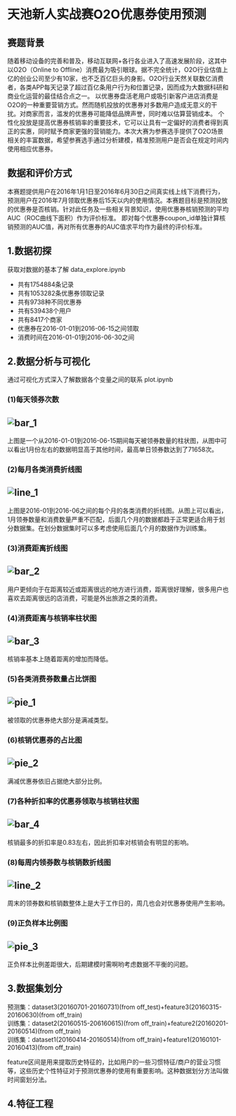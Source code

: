 # 天池新人实战赛O2O优惠券使用预测  
## 赛题背景  
随着移动设备的完善和普及，移动互联网+各行各业进入了高速发展阶段，这其中以O2O（Online to Offline）消费最为吸引眼球。据不完全统计，O2O行业估值上亿的创业公司至少有10家，也不乏百亿巨头的身影。O2O行业天然关联数亿消费者，各类APP每天记录了超过百亿条用户行为和位置记录，因而成为大数据科研和商业化运营的最佳结合点之一。 以优惠券盘活老用户或吸引新客户进店消费是O2O的一种重要营销方式。然而随机投放的优惠券对多数用户造成无意义的干扰。对商家而言，滥发的优惠券可能降低品牌声誉，同时难以估算营销成本。 个性化投放是提高优惠券核销率的重要技术，它可以让具有一定偏好的消费者得到真正的实惠，同时赋予商家更强的营销能力。本次大赛为参赛选手提供了O2O场景相关的丰富数据，希望参赛选手通过分析建模，精准预测用户是否会在规定时间内使用相应优惠券。
## 数据和评价方式  
本赛题提供用户在2016年1月1日至2016年6月30日之间真实线上线下消费行为，预测用户在2016年7月领取优惠券后15天以内的使用情况。本赛题目标是预测投放的优惠券是否核销。针对此任务及一些相关背景知识，使用优惠券核销预测的平均AUC（ROC曲线下面积）作为评价标准。 即对每个优惠券coupon_id单独计算核销预测的AUC值，再对所有优惠券的AUC值求平均作为最终的评价标准。
## 1.数据初探  
获取对数据的基本了解 data_explore.ipynb  
* 共有1754884条记录  
* 共有1053282条优惠券领取记录  
* 共有9738种不同优惠券  
* 共有539438个用户  
* 共有8417个商家  
* 优惠券在2016-01-01到2016-06-15之间领取  
* 消费时间在2016-01-01到2016-06-30之间  
## 2.数据分析与可视化
通过可视化方式深入了解数据各个变量之间的联系 plot.ipynb  
### (1)每天领券次数  
![bar_1](https://raw.githubusercontent.com/heytan/TianChi/master/newcomer/O2O-Coupon-Usage-Forecast/imgs/bar_1.png)  
--- 
上图是一个从2016-01-01到2016-06-15期间每天被领券数量的柱状图，从图中可以看出1月份左右的数据明显高于其他时间，最高单日领券数达到了71658次。
### (2)每月各类消费折线图  
![line_1](https://raw.githubusercontent.com/heytan/TianChi/master/newcomer/O2O-Coupon-Usage-Forecast/imgs/line_1.png)  
---
上图是2016-01到2016-06之间的每个月的各类消费的折线图。从图上可以看出，1月领券数量和消费数量严重不匹配，后面几个月的数据都趋于正常更适合用于划分数据集。在划分数据集时可以多考虑使用后面几个月的数据作为训练集。
### (3)消费距离折线图  
![bar_2](https://raw.githubusercontent.com/heytan/TianChi/master/newcomer/O2O-Coupon-Usage-Forecast/imgs/bar_2.png)  
---
用户更倾向于在距离较近或距离很远的地方进行消费，距离很好理解，很多用户也喜欢去距离很远的店消费，可能是外出旅游之类的消费。
### (4)消费距离与核销率柱状图  
![bar_3](https://raw.githubusercontent.com/heytan/TianChi/master/newcomer/O2O-Coupon-Usage-Forecast/imgs/bar_3.png)  
---
核销率基本上随着距离的增加而降低。
### (5)各类消费券数量占比饼图  
![pie_1](https://raw.githubusercontent.com/heytan/TianChi/master/newcomer/O2O-Coupon-Usage-Forecast/imgs/pie_1.png)  
---
被领取的优惠券绝大部分是满减类型。
### (6)核销优惠券的占比图  
![pie_2](https://raw.githubusercontent.com/heytan/TianChi/master/newcomer/O2O-Coupon-Usage-Forecast/imgs/pie_2.png)  
---
满减优惠券依旧占据绝大部分比例。
### (7)各种折扣率的优惠券领取与核销柱状图  
![bar_4](https://raw.githubusercontent.com/heytan/TianChi/master/newcomer/O2O-Coupon-Usage-Forecast/imgs/bar_4.png)  
---
核销最多的折扣率是0.83左右，因此折扣率对核销会有明显的影响。
### (8)每周内领券数与核销数折线图  
![line_2](https://raw.githubusercontent.com/heytan/TianChi/master/newcomer/O2O-Coupon-Usage-Forecast/imgs/line_2.png)  
---
周末的领券数和核销数整体上是大于工作日的，周几也会对优惠券使用产生影响。
### (9)正负样本比例图  
![pie_3](https://raw.githubusercontent.com/heytan/TianChi/master/newcomer/O2O-Coupon-Usage-Forecast/imgs/pie_3.png)  
---
正负样本比例差距很大，后期建模时需啊哟考虑数据不平衡的问题。
## 3.数据集划分  
预测集：dataset3(20160701-20160731)(from off_test)+feature3(20160315-20160630)(from off_train)  
训练集：dataset2(20160515-206160615)(from off_train)+feature2(20160201-20160514)(from off_train)  
训练集：dataset1(20160414-20160514)(from off_train)+feature1(20160101-20160413)(from off_train) 

feature区间是用来提取历史特征的，比如用户的一些习惯特征/商户的营业习惯等，这些历史个性特征对于预测优惠券的使用有重要影响。这种数据划分方法叫做时间窗划分法。
## 4.特征工程  






